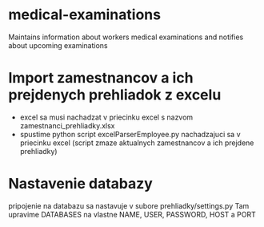 # medical-examinations
Maintains information about workers medical examinations and notifies about upcoming examinations

# Import zamestnancov a ich prejdenych prehliadok z excelu
- excel sa musi nachadzat v priecinku excel s nazvom zamestnanci_prehliadky.xlsx
- spustime python script excelParserEmployee.py nachadzajuci sa v priecinku excel (script zmaze aktualnych zamestnancov a ich prejdene prehliadky)


# Nastavenie databazy
pripojenie na databazu sa nastavuje v subore prehliadky/settings.py
Tam upravime DATABASES na vlastne NAME, USER, PASSWORD, HOST a PORT